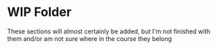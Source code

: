 # WIP Folder
These sections will almost certainly be added, but I'm not finished with them and/or am not sure where in the course they belong
